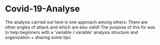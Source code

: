 # Covid-19-Analyse
The analysis carried out here is one approach among others: There are other angles of attack and which are also valid! The purpose of this fix was to help beginners with a 'variable / variable' analysis structure and organization + sharing some tips
